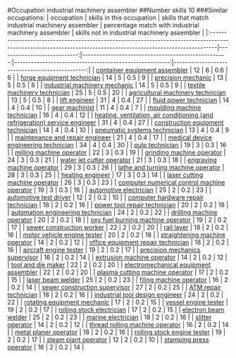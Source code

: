 #Occupation industrial machinery assembler
##Number skills 10
###Similar occupations:
| occupation                                                                                                                                                    |   skills in this occupation |   skills that match industrial machinery assembler |   percentage match with industrial machinery assembler |   skills not in industrial machinery assembler |
|:--------------------------------------------------------------------------------------------------------------------------------------------------------------|----------------------------:|---------------------------------------------------:|-------------------------------------------------------:|-----------------------------------------------:|
| [container equipment assembler](container_equipment_assembler.md)                                                                                             |                          12 |                                                  6 |                                                    0.6 |                                              6 |
| [forge equipment technician](forge_equipment_technician.md)                                                                                                   |                          14 |                                                  5 |                                                    0.5 |                                              9 |
| [precision mechanic](precision_mechanic.md)                                                                                                                   |                          13 |                                                  5 |                                                    0.5 |                                              8 |
| [industrial machinery mechanic](industrial_machinery_mechanic.md)                                                                                             |                          14 |                                                  5 |                                                    0.5 |                                              9 |
| [textile machinery technician](textile_machinery_technician.md)                                                                                               |                          25 |                                                  5 |                                                    0.5 |                                             20 |
| [agricultural machinery technician](agricultural_machinery_technician.md)                                                                                     |                          13 |                                                  5 |                                                    0.5 |                                              8 |
| [lift engineer](lift_engineer.md)                                                                                                                             |                          31 |                                                  4 |                                                    0.4 |                                             27 |
| [fluid power technician](fluid_power_technician.md)                                                                                                           |                          14 |                                                  4 |                                                    0.4 |                                             10 |
| [gear machinist](gear_machinist.md)                                                                                                                           |                          11 |                                                  4 |                                                    0.4 |                                              7 |
| [moulding machine technician](moulding_machine_technician.md)                                                                                                 |                          16 |                                                  4 |                                                    0.4 |                                             12 |
| [heating, ventilation, air conditioning (and refrigeration) service engineer](heating,_ventilation,_air_conditioning_(and_refrigeration)_service_engineer.md) |                          31 |                                                  4 |                                                    0.4 |                                             27 |
| [construction equipment technician](construction_equipment_technician.md)                                                                                     |                          14 |                                                  4 |                                                    0.4 |                                             10 |
| [pneumatic systems technician](pneumatic_systems_technician.md)                                                                                               |                          13 |                                                  4 |                                                    0.4 |                                              9 |
| [maintenance and repair engineer](maintenance_and_repair_engineer.md)                                                                                         |                          21 |                                                  4 |                                                    0.4 |                                             17 |
| [medical device engineering technician](medical_device_engineering_technician.md)                                                                             |                          34 |                                                  4 |                                                    0.4 |                                             30 |
| [pulp technician](pulp_technician.md)                                                                                                                         |                          19 |                                                  3 |                                                    0.3 |                                             16 |
| [milling machine operator](milling_machine_operator.md)                                                                                                       |                          22 |                                                  3 |                                                    0.3 |                                             19 |
| [grinding machine operator](grinding_machine_operator.md)                                                                                                     |                          24 |                                                  3 |                                                    0.3 |                                             21 |
| [water jet cutter operator](water_jet_cutter_operator.md)                                                                                                     |                          21 |                                                  3 |                                                    0.3 |                                             18 |
| [engraving machine operator](engraving_machine_operator.md)                                                                                                   |                          29 |                                                  3 |                                                    0.3 |                                             26 |
| [lathe and turning machine operator](lathe_and_turning_machine_operator.md)                                                                                   |                          28 |                                                  3 |                                                    0.3 |                                             25 |
| [heating engineer](heating_engineer.md)                                                                                                                       |                          17 |                                                  3 |                                                    0.3 |                                             14 |
| [laser cutting machine operator](laser_cutting_machine_operator.md)                                                                                           |                          26 |                                                  3 |                                                    0.3 |                                             23 |
| [computer numerical control machine operator](computer_numerical_control_machine_operator.md)                                                                 |                          19 |                                                  3 |                                                    0.3 |                                             16 |
| [automotive electrician](automotive_electrician.md)                                                                                                           |                          25 |                                                  2 |                                                    0.2 |                                             23 |
| [automotive test driver](automotive_test_driver.md)                                                                                                           |                          12 |                                                  2 |                                                    0.2 |                                             10 |
| [computer hardware repair technician](computer_hardware_repair_technician.md)                                                                                 |                          18 |                                                  2 |                                                    0.2 |                                             16 |
| [power tool repair technician](power_tool_repair_technician.md)                                                                                               |                          20 |                                                  2 |                                                    0.2 |                                             18 |
| [automation engineering technician](automation_engineering_technician.md)                                                                                     |                          24 |                                                  2 |                                                    0.2 |                                             22 |
| [drilling machine operator](drilling_machine_operator.md)                                                                                                     |                          20 |                                                  2 |                                                    0.2 |                                             18 |
| [oxy fuel burning machine operator](oxy_fuel_burning_machine_operator.md)                                                                                     |                          19 |                                                  2 |                                                    0.2 |                                             17 |
| [sewer construction worker](sewer_construction_worker.md)                                                                                                     |                          22 |                                                  2 |                                                    0.2 |                                             20 |
| [rail layer](rail_layer.md)                                                                                                                                   |                          18 |                                                  2 |                                                    0.2 |                                             16 |
| [motor vehicle engine tester](motor_vehicle_engine_tester.md)                                                                                                 |                          20 |                                                  2 |                                                    0.2 |                                             18 |
| [straightening machine operator](straightening_machine_operator.md)                                                                                           |                          14 |                                                  2 |                                                    0.2 |                                             12 |
| [office equipment repair technician](office_equipment_repair_technician.md)                                                                                   |                          18 |                                                  2 |                                                    0.2 |                                             16 |
| [aircraft engine tester](aircraft_engine_tester.md)                                                                                                           |                          19 |                                                  2 |                                                    0.2 |                                             17 |
| [precision mechanics supervisor](precision_mechanics_supervisor.md)                                                                                           |                          16 |                                                  2 |                                                    0.2 |                                             14 |
| [extrusion machine operator](extrusion_machine_operator.md)                                                                                                   |                          14 |                                                  2 |                                                    0.2 |                                             12 |
| [tool and die maker](tool_and_die_maker.md)                                                                                                                   |                          22 |                                                  2 |                                                    0.2 |                                             20 |
| [electromechanical equipment assembler](electromechanical_equipment_assembler.md)                                                                             |                          22 |                                                  2 |                                                    0.2 |                                             20 |
| [plasma cutting machine operator](plasma_cutting_machine_operator.md)                                                                                         |                          17 |                                                  2 |                                                    0.2 |                                             15 |
| [laser beam welder](laser_beam_welder.md)                                                                                                                     |                          25 |                                                  2 |                                                    0.2 |                                             23 |
| [filing machine operator](filing_machine_operator.md)                                                                                                         |                          16 |                                                  2 |                                                    0.2 |                                             14 |
| [sewer construction supervisor](sewer_construction_supervisor.md)                                                                                             |                          27 |                                                  2 |                                                    0.2 |                                             25 |
| [ATM repair technician](ATM_repair_technician.md)                                                                                                             |                          18 |                                                  2 |                                                    0.2 |                                             16 |
| [industrial tool design engineer](industrial_tool_design_engineer.md)                                                                                         |                          24 |                                                  2 |                                                    0.2 |                                             22 |
| [rotating equipment mechanic](rotating_equipment_mechanic.md)                                                                                                 |                          17 |                                                  2 |                                                    0.2 |                                             15 |
| [vessel engine tester](vessel_engine_tester.md)                                                                                                               |                          19 |                                                  2 |                                                    0.2 |                                             17 |
| [rolling stock electrician](rolling_stock_electrician.md)                                                                                                     |                          17 |                                                  2 |                                                    0.2 |                                             15 |
| [electron beam welder](electron_beam_welder.md)                                                                                                               |                          25 |                                                  2 |                                                    0.2 |                                             23 |
| [marine electrician](marine_electrician.md)                                                                                                                   |                          18 |                                                  2 |                                                    0.2 |                                             16 |
| [slitter operator](slitter_operator.md)                                                                                                                       |                          14 |                                                  2 |                                                    0.2 |                                             12 |
| [thread rolling machine operator](thread_rolling_machine_operator.md)                                                                                         |                          16 |                                                  2 |                                                    0.2 |                                             14 |
| [metal planer operator](metal_planer_operator.md)                                                                                                             |                          18 |                                                  2 |                                                    0.2 |                                             16 |
| [rolling stock engine tester](rolling_stock_engine_tester.md)                                                                                                 |                          19 |                                                  2 |                                                    0.2 |                                             17 |
| [steam plant operator](steam_plant_operator.md)                                                                                                               |                          12 |                                                  2 |                                                    0.2 |                                             10 |
| [stamping press operator](stamping_press_operator.md)                                                                                                         |                          16 |                                                  2 |                                                    0.2 |                                             14 |
